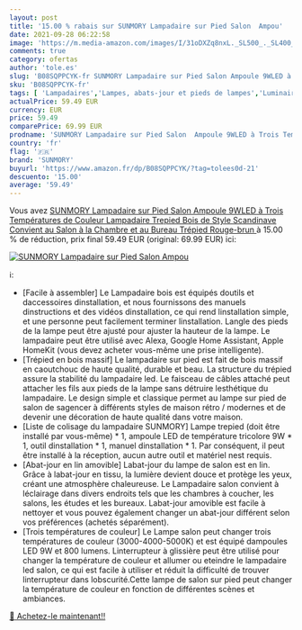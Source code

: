 ```yaml
---
layout: post
title: '15.00 % rabais sur SUNMORY Lampadaire sur Pied Salon  Ampou'
date: 2021-09-28 06:22:58
image: 'https://m.media-amazon.com/images/I/31oDXZq8nxL._SL500_._SL400_.jpg'
comments: true
category: ofertas
author: 'tole.es'
slug: 'B08SQPPCYK-fr SUNMORY Lampadaire sur Pied Salon Ampoule 9WLED à Trois...'
sku: 'B08SQPPCYK-fr'
tags: [ 'Lampadaires','Lampes, abats-jour et pieds de lampes','Luminaires et Éclairage','Luminaires et éclairage','Luminaires intérieur','sunmory', ]
actualPrice: 59.49 EUR
currency: EUR
price: 59.49
comparePrice: 69.99 EUR
prodname: 'SUNMORY Lampadaire sur Pied Salon  Ampoule 9WLED à Trois Températures de Couleur  Lampadaire Trepied Bois de Style Scandinave  Convient au Salon  à la Chambre et au Bureau  Trépied Rouge-brun '
country: 'fr'
flag: '🇫🇷'
brand: 'SUNMORY'
buyurl: 'https://www.amazon.fr/dp/B08SQPPCYK/?tag=tolees0d-21'
descuento: '15.00'
average: '59.49'
---
```


Vous avez [SUNMORY Lampadaire sur Pied Salon  Ampoule 9WLED à Trois Températures de Couleur  Lampadaire Trepied Bois de Style Scandinave  Convient au Salon  à la Chambre et au Bureau  Trépied Rouge-brun ](https://www.amazon.fr/dp/B08SQPPCYK/?tag=tolees0d-21)  à  15.00 % de réduction, prix final  59.49 EUR (original: 69.99 EUR) ici:

[![SUNMORY Lampadaire sur Pied Salon  Ampou](https://m.media-amazon.com/images/I/31oDXZq8nxL._SL500_._SL400_.jpg)](https://www.amazon.fr/dp/B08SQPPCYK/?tag=tolees0d-21)

ℹ️:

- [Facile à assembler] Le Lampadaire bois est équipés doutils et daccessoires dinstallation, et nous fournissons des manuels dinstructions et des vidéos dinstallation, ce qui rend linstallation simple, et une personne peut facilement terminer linstallation. Langle des pieds de la lampe peut être ajusté pour ajuster la hauteur de la lampe. Le lampadaire peut être utilisé avec Alexa, Google Home Assistant, Apple HomeKit (vous devez acheter vous-même une prise intelligente).
- [Trépied en bois massif] Le lampadaire sur pied est fait de bois massif en caoutchouc de haute qualité, durable et beau. La structure du trépied assure la stabilité du lampadaire led. Le faisceau de câbles attaché peut attacher les fils aux pieds de la lampe sans détruire lesthétique du lampadaire. Le design simple et classique permet au lampe sur pied de salon de sagencer à différents styles de maison rétro / modernes et de devenir une décoration de haute qualité dans votre maison.
- [Liste de colisage du lampadaire SUNMORY] Lampe trepied (doit être installé par vous-même) * 1, ampoule LED de température tricolore 9W * 1, outil dinstallation * 1, manuel dinstallation * 1. Par conséquent, il peut être installé à la réception, aucun autre outil et matériel nest requis.
- [Abat-jour en lin amovible] Labat-jour du lampe de salon est en lin. Grâce à labat-jour en tissu, la lumière devient douce et protège les yeux, créant une atmosphère chaleureuse. Le Lampadaire salon convient à léclairage dans divers endroits tels que les chambres à coucher, les salons, les études et les bureaux. Labat-jour amovible est facile à nettoyer et vous pouvez également changer un abat-jour différent selon vos préférences (achetés séparément).
- [Trois températures de couleur] Le Lampe salon peut changer trois températures de couleur (3000-4000-5000K) et est équipé dampoules LED 9W et 800 lumens. Linterrupteur à glissière peut être utilisé pour changer la température de couleur et allumer ou eteindre le lampadaire led salon, ce qui est facile à utiliser et réduit la difficulté de trouver linterrupteur dans lobscurité.Cette lampe de salon sur pied peut changer la température de couleur en fonction de différentes scènes et ambiances.

[🛒 Achetez-le maintenant!!](https://www.amazon.fr/dp/B08SQPPCYK/?tag=tolees0d-21)
